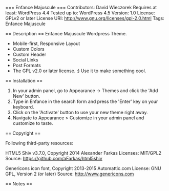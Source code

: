 === Enfance Majuscule ===
Contributors: David Wieczorek
Requires at least: WordPress 4.4
Tested up to: WordPress 4.5
Version: 1.0
License: GPLv2 or later
License URI: http://www.gnu.org/licenses/gpl-2.0.html
Tags: Enfance Majuscule

== Description ==
Enfance Majuscule Wordpress Theme.

* Mobile-first, Responsive Layout
* Custom Colors
* Custom Header
* Social Links
* Post Formats
* The GPL v2.0 or later license. :) Use it to make something cool.

== Installation ==

1. In your admin panel, go to Appearance -> Themes and click the 'Add New' button.
2. Type in Enfance in the search form and press the 'Enter' key on your keyboard.
3. Click on the 'Activate' button to use your new theme right away.
5. Navigate to Appearance > Customize in your admin panel and customize to taste.

== Copyright ==

Following third-party resources:

HTML5 Shiv v3.7.0, Copyright 2014 Alexander Farkas
Licenses: MIT/GPL2
Source: https://github.com/aFarkas/html5shiv

Genericons icon font, Copyright 2013-2015 Automattic.com
License: GNU GPL, Version 2 (or later)
Source: http://www.genericons.com

== Notes ==
